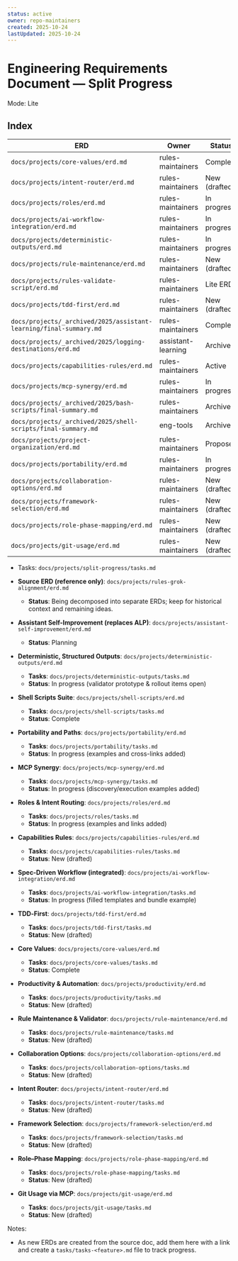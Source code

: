 ```yaml
---
status: active
owner: repo-maintainers
created: 2025-10-24
lastUpdated: 2025-10-24
---
```


# Engineering Requirements Document — Split Progress

Mode: Lite

## Index

| ERD                                                                | Owner              | Status        | Tasks                                                              | Dependencies             |
| ------------------------------------------------------------------ | ------------------ | ------------- | ------------------------------------------------------------------ | ------------------------ |
| `docs/projects/core-values/erd.md`                                 | rules-maintainers  | Complete      | `docs/projects/core-values/tasks.md`                               | —                        |
| `docs/projects/intent-router/erd.md`                               | rules-maintainers  | New (drafted) | `docs/projects/intent-router/tasks.md`                             | core-values              |
| `docs/projects/roles/erd.md`                                       | rules-maintainers  | In progress   | `docs/projects/roles/tasks.md`                                     | core-values              |
| `docs/projects/ai-workflow-integration/erd.md`                     | rules-maintainers  | In progress   | `docs/projects/ai-workflow-integration/tasks.md`                   | intent-router, tdd-first |
| `docs/projects/deterministic-outputs/erd.md`                       | rules-maintainers  | In progress   | `docs/projects/deterministic-outputs/tasks.md`                     | spec-driven              |
| `docs/projects/rule-maintenance/erd.md`                            | rules-maintainers  | New (drafted) | `docs/projects/rule-maintenance/tasks.md`                          | deterministic-outputs    |
| `docs/projects/rules-validate-script/erd.md`                       | rules-maintainers  | Lite ERD      | `docs/projects/rule-maintenance/tasks.md`                          | rule-maintenance         |
| `docs/projects/tdd-first/erd.md`                                   | rules-maintainers  | New (drafted) | `docs/projects/tdd-first/tasks.md`                                 | core-values              |
| `docs/projects/_archived/2025/assistant-learning/final-summary.md` | rules-maintainers  | Complete      | `docs/projects/_archived/2025/assistant-learning/final-summary.md` | core-values              |
| `docs/projects/_archived/2025/logging-destinations/erd.md`         | assistant-learning | Archived      | —                                                                  | —                        |
| `docs/projects/capabilities-rules/erd.md`                          | rules-maintainers  | Active        | `docs/projects/capabilities-rules/tasks.md`                        | core-values              |
| `docs/projects/mcp-synergy/erd.md`                                 | rules-maintainers  | In progress   | `docs/projects/mcp-synergy/tasks.md`                               | capabilities-discovery   |
| `docs/projects/_archived/2025/bash-scripts/final-summary.md`       | rules-maintainers  | Archived      | `docs/projects/_archived/2025/bash-scripts/tasks.md`               | core-values              |
| `docs/projects/_archived/2025/shell-scripts/final-summary.md`      | eng-tools          | Archived      | `docs/projects/_archived/2025/shell-scripts/tasks.md`              | bash-scripts             |
| `docs/projects/project-organization/erd.md`                        | rules-maintainers  | Proposed      | —                                                                  | core-values              |
| `docs/projects/portability/erd.md`                                 | rules-maintainers  | In progress   | `docs/projects/portability/tasks.md`                               | project-organization     |
| `docs/projects/collaboration-options/erd.md`                       | rules-maintainers  | New (drafted) | `docs/projects/collaboration-options/tasks.md`                     | core-values              |
| `docs/projects/framework-selection/erd.md`                         | rules-maintainers  | New (drafted) | `docs/projects/framework-selection/tasks.md`                       | —                        |
| `docs/projects/role-phase-mapping/erd.md`                          | rules-maintainers  | New (drafted) | `docs/projects/role-phase-mapping/tasks.md`                        | roles                    |
| `docs/projects/git-usage/erd.md`                                   | rules-maintainers  | New (drafted) | `docs/projects/git-usage/tasks.md`                                 | core-values              |

- Tasks: `docs/projects/split-progress/tasks.md`

- **Source ERD (reference only)**: `docs/projects/rules-grok-alignment/erd.md`

  - **Status**: Being decomposed into separate ERDs; keep for historical context and remaining ideas.

- **Assistant Self-Improvement (replaces ALP)**: `docs/projects/assistant-self-improvement/erd.md`

  - **Status**: Planning

- **Deterministic, Structured Outputs**: `docs/projects/deterministic-outputs/erd.md`

  - **Tasks**: `docs/projects/deterministic-outputs/tasks.md`
  - **Status**: In progress (validator prototype & rollout items open)

- **Shell Scripts Suite**: `docs/projects/shell-scripts/erd.md`

  - **Tasks**: `docs/projects/shell-scripts/tasks.md`
  - **Status**: Complete

- **Portability and Paths**: `docs/projects/portability/erd.md`

  - **Tasks**: `docs/projects/portability/tasks.md`
  - **Status**: In progress (examples and cross-links added)

- **MCP Synergy**: `docs/projects/mcp-synergy/erd.md`

  - **Tasks**: `docs/projects/mcp-synergy/tasks.md`
  - **Status**: In progress (discovery/execution examples added)

- **Roles & Intent Routing**: `docs/projects/roles/erd.md`

  - **Tasks**: `docs/projects/roles/tasks.md`
  - **Status**: In progress (examples and links added)

- **Capabilities Rules**: `docs/projects/capabilities-rules/erd.md`

  - **Tasks**: `docs/projects/capabilities-rules/tasks.md`
  - **Status**: New (drafted)

- **Spec‑Driven Workflow (integrated)**: `docs/projects/ai-workflow-integration/erd.md`

  - **Tasks**: `docs/projects/ai-workflow-integration/tasks.md`
  - **Status**: In progress (filled templates and bundle example)

- **TDD‑First**: `docs/projects/tdd-first/erd.md`

  - **Tasks**: `docs/projects/tdd-first/tasks.md`
  - **Status**: New (drafted)

- **Core Values**: `docs/projects/core-values/erd.md`

  - **Tasks**: `docs/projects/core-values/tasks.md`
  - **Status**: Complete

- **Productivity & Automation**: `docs/projects/productivity/erd.md`

  - **Tasks**: `docs/projects/productivity/tasks.md`
  - **Status**: New (drafted)

- **Rule Maintenance & Validator**: `docs/projects/rule-maintenance/erd.md`

  - **Tasks**: `docs/projects/rule-maintenance/tasks.md`
  - **Status**: New (drafted)

- **Collaboration Options**: `docs/projects/collaboration-options/erd.md`

  - **Tasks**: `docs/projects/collaboration-options/tasks.md`
  - **Status**: New (drafted)

- **Intent Router**: `docs/projects/intent-router/erd.md`

  - **Tasks**: `docs/projects/intent-router/tasks.md`
  - **Status**: New (drafted)

- **Framework Selection**: `docs/projects/framework-selection/erd.md`

  - **Tasks**: `docs/projects/framework-selection/tasks.md`
  - **Status**: New (drafted)

- **Role–Phase Mapping**: `docs/projects/role-phase-mapping/erd.md`

  - **Tasks**: `docs/projects/role-phase-mapping/tasks.md`
  - **Status**: New (drafted)

- **Git Usage via MCP**: `docs/projects/git-usage/erd.md`

  - **Tasks**: `docs/projects/git-usage/tasks.md`
  - **Status**: New (drafted)

Notes:

- As new ERDs are created from the source doc, add them here with a link and create a `tasks/tasks-<feature>.md` file to track progress.
